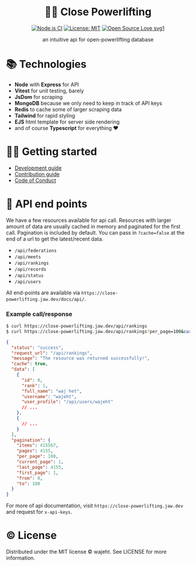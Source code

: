 # <div align="center"> 🏋🏻 Close Powerlifting </div>

<div align="center">

[![Node.js CI](https://github.com/wajeht/close-powerlifting/actions/workflows/ci.yml/badge.svg?branch=main)](https://github.com/wajeht/close-powerlifting/actions/workflows/ci.yml) [![License: MIT](https://img.shields.io/badge/License-MIT-blue.svg)](https://opensource.org/licenses/ISC) [![Open Source Love svg1](https://badges.frapsoft.com/os/v1/open-source.svg?v=103)](https://github.com/allkindsofgains/gains)

</div>

<p align="center"> an intuitive api for open-powerlifting database </p>

# 📚 Technologies

- **Node** with **Express** for API
- **Vitest** for unit testing, barely
- **JsDom** for scraping
- **MongoDB** because we only need to keep in track of API keys
- **Redis** to cache some of larger scraping data
- **Tailwind** for rapid styling
- **EJS** html template for server side rendering
- and of course **Typescript** for everything ❤️

# 👨‍💻 Getting started

- [Development guide](https://github.com/wajeht/close-powerlifting/blob/main/docs/getting-started.md)
- [Contribution guide](https://github.com/wajeht/close-powerlifting/blob/main/docs/contribution.md)
- [Code of Conduct](https://github.com/wajeht/close-powerlifting/blob/main/docs/code-of-conduct.md)

# 📃 API end points

We have a few resources available for api call. Resources with larger amount of data are usually cached in memory and paginated for the first call. Pagination is included by default. You can pass in `?cache=false` at the end of a url to get the latest/recent data.

- `/api/federations`
- `/api/meets`
- `/api/rankings`
- `/api/records`
- `/api/status`
- `/api/users`

All end-points are available via `https://close-powerlifting.jaw.dev/docs/api/`.

### Example call/response

```bash
$ curl https://close-powerlifting.jaw.dev/api/rankings
$ curl https://close-powerlifting.jaw.dev/api/rankings?per_page=100&current_page=1&cahe=false
```

```json
{
  "status": "success",
  "request_url": "/api/rankings",
  "message": "The resource was returned successfully!",
  "cache": true,
  "data": [
    {
      "id": 0,
      "rank": 1,
      "full_name": "waj het",
      "username": "wajeht",
      "user_profile": "/api/users/wajeht"
      // ...
    },
    {
      // ...
    }
  ],
  "pagination": {
    "items": 415567,
    "pages": 4155,
    "per_page": 100,
    "current_page": 1,
    "last_page": 4155,
    "first_page": 1,
    "from": 0,
    "to": 100
  }
}
```

For more of api documentation, visit `https://close-powerlifting.jaw.dev` and request for `x-api-keys`.

# © License

Distributed under the MIT license © wajeht. See LICENSE for more information.
